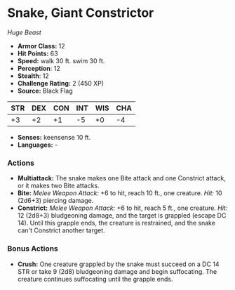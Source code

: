 # Snake, Giant Constrictor

*Huge* *Beast*

- **Armor Class:** 12
- **Hit Points:** 63 
- **Speed:** walk 30 ft. swim 30 ft.
- **Perception**: 12
- **Stealth**: 12
- **Challenge Rating:** 2 (450 XP)
- **Source:** Black Flag

| STR | DEX | CON | INT | WIS | CHA |
| --- | --- | --- | --- | --- | --- |
| +3 | +2 | +1 | -5 | +0 | -4 |

- **Senses:** keensense 10 ft.
- **Languages:** -

### Actions

- **Multiattack:** The snake makes one Bite attack and one Constrict attack, or it makes two Bite attacks.
- **Bite:** _Melee Weapon Attack:_ +6 to hit, reach 10 ft., one creature. _Hit:_ 10 (2d6+3) piercing damage.
- **Constrict:** _Melee Weapon Attack:_ +6 to hit, reach 5 ft., one creature. _Hit:_ 12 (2d8+3) bludgeoning damage, and the target is grappled (escape DC 14). Until this grapple ends, the creature is restrained, and the snake can't Constrict another target.

### Bonus Actions

- **Crush:** One creature grappled by the snake must succeed on a DC 14 STR or take 9 (2d8) bludgeoning damage and begin suffocating. The creature continues suffocating until the grapple ends.
